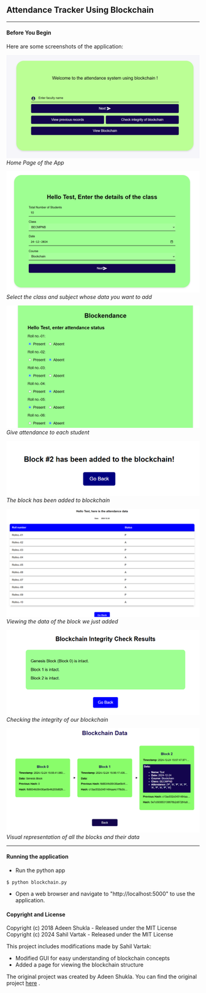 ## Attendance Tracker Using Blockchain

---

#### Before You Begin
Here are some screenshots of the application:

![Image 1](images/Home%20Page.png)
*Home Page of the App*

![Image 2](images/Add%20Data%201.png)
*Select the class and subject whose data you want to add*

![Image 3](images/Add%20Data%202.png)
*Give attendance to each student*

![Image 4](images/Confirm.png)
*The block has been added to blockchain*

![Image 5](images/View%20Data.png)
*Viewing the data of the block we just added*

![Image 6](images/Integrity.png)
*Checking the integrity of our blockchain*

![Image 7](images/Chain%20of%20Blocks.png)
*Visual representation of all the blocks and their data*

---
#### Running the application

- Run the python app
```
$ python blockchain.py
```
- Open a web browser and navigate to "http://localhost:5000" to use the application.

#### Copyright and License
Copyright (c) 2018 Adeen Shukla - Released under the MIT License
Copyright (c) 2024 Sahil Vartak - Released under the MIT License 

This project includes modifications made by Sahil Vartak: 
- Modified GUI for easy understanding of blockchain concepts
- Added a page for viewing the blockchain structure

The original project was created by Adeen Shukla. You can find the original project [here](https://github.com/adeen-s/Blockendance) .
